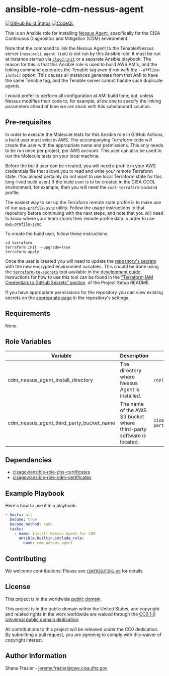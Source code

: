 # ansible-role-cdm-nessus-agent #

[![GitHub Build Status](https://github.com/cisagov/ansible-role-cdm-nessus-agent/workflows/build/badge.svg)](https://github.com/cisagov/ansible-role-cdm-nessus-agent/actions)
[![CodeQL](https://github.com/cisagov/ansible-role-cdm-nessus-agent/workflows/CodeQL/badge.svg)](https://github.com/cisagov/ansible-role-cdm-nessus-agent/actions/workflows/codeql-analysis.yml)

This is an Ansible role for installing [Nessus
Agent](https://www.tenable.com/products/nessus/nessus-agents),
specifically for the CISA Continuous Diagnostics and Mitigation (CDM)
environment.

Note that the command to link the Nessus Agent to the Tenable/Nessus
server (`nessuscli agent link`) *is not* run by this Ansible role.  It
must be run at instance startup via
[`cloud-init`](https://cloud-init.io/) or a separate Ansible playbook.
The reason for this is that this Ansible role is used to build AWS
AMIs, and the linking command generates the Tenable tag *even if run
with the `--offline-install` option*.  This causes all instances
generates from that AMI to have the same Tenable tag, and the Tenable
server cannot handle such duplicate agents.

I would prefer to perform all configuration at AMI build time; but,
unless Nessus modifies their code to, for example, allow one to
specify the linking parameters ahead of time we are stuck with this
substandard solution.

## Pre-requisites ##

In order to execute the Molecule tests for this Ansible role in GitHub
Actions, a build user must exist in AWS. The accompanying Terraform
code will create the user with the appropriate name and
permissions. This only needs to be run once per project, per AWS
account. This user can also be used to run the Molecule tests on your
local machine.

Before the build user can be created, you will need a profile in your
AWS credentials file that allows you to read and write your remote
Terraform state.  (You almost certainly do not want to use local
Terraform state for this long-lived build user.)  If the build user is
to be created in the CISA COOL environment, for example, then you will
need the `cool-terraform-backend` profile.

The easiest way to set up the Terraform remote state profile is to
make use of our
[`aws-profile-sync`](https://github.com/cisagov/aws-profile-sync)
utility. Follow the usage instructions in that repository before
continuing with the next steps, and note that you will need to know
where your team stores their remote profile data in order to use
[`aws-profile-sync`](https://github.com/cisagov/aws-profile-sync).

To create the build user, follow these instructions:

```console
cd terraform
terraform init --upgrade=true
terraform apply
```

Once the user is created you will need to update the [repository's
secrets](https://help.github.com/en/actions/configuring-and-managing-workflows/creating-and-storing-encrypted-secrets)
with the new encrypted environment variables. This should be done
using the
[`terraform-to-secrets`](https://github.com/cisagov/development-guide/tree/develop/project_setup#terraform-iam-credentials-to-github-secrets-)
tool available in the [development
guide](https://github.com/cisagov/development-guide). Instructions for
how to use this tool can be found in the ["Terraform IAM Credentials
to GitHub Secrets"
section](https://github.com/cisagov/development-guide/tree/develop/project_setup#terraform-iam-credentials-to-github-secrets-).
of the Project Setup README.

If you have appropriate permissions for the repository you can view
existing secrets on the [appropriate
page](https://github.com/cisagov/ansible-role-cdm-nessus-agent/settings/secrets)
in the repository's settings.

## Requirements ##

None.

## Role Variables ##

| Variable | Description | Default | Required |
|----------|-------------|---------|----------|
| cdm_nessus_agent_install_directory | The directory where Nessus Agent is installed. | `/opt/nessus_agent` | No |
| cdm_nessus_agent_third_party_bucket_name | The name of the AWS S3 bucket where third-party software is located. | `cisa-cool-third-party-production` | No |

## Dependencies ##

- [cisagov/ansible-role-dhs-certificates](https://github.com/cisagov/ansible-role-dhs-certificates)
- [cisagov/ansible-role-cdm-certificates](https://github.com/cisagov/ansible-role-cdm-certificates)

## Example Playbook ##

Here's how to use it in a playbook:

```yaml
- hosts: all
  become: true
  become_method: sudo
  tasks:
    - name: Install Nessus Agent for CDM
      ansible.builtin.include_role:
        name: cdm_nessus_agent
```

## Contributing ##

We welcome contributions!  Please see [`CONTRIBUTING.md`](CONTRIBUTING.md) for
details.

## License ##

This project is in the worldwide [public domain](LICENSE).

This project is in the public domain within the United States, and
copyright and related rights in the work worldwide are waived through
the [CC0 1.0 Universal public domain
dedication](https://creativecommons.org/publicdomain/zero/1.0/).

All contributions to this project will be released under the CC0
dedication. By submitting a pull request, you are agreeing to comply
with this waiver of copyright interest.

## Author Information ##

Shane Frasier - <jeremy.frasier@gwe.cisa.dhs.gov>
